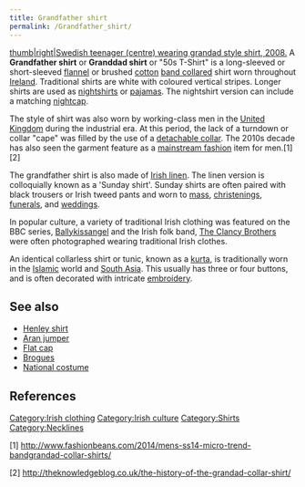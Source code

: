 ```yaml
---
title: Grandfather shirt
permalink: /Grandfather_shirt/
---
```


[thumb\|right\|Swedish teenager (centre) wearing grandad style shirt,
2008.](/File:Actstrange1.jpg "wikilink") A **Grandfather shirt** or
**Granddad shirt** or "50s T-Shirt" is a long-sleeved or short-sleeved
[flannel](/flannel "wikilink") or brushed [cotton](/cotton "wikilink")
[band collared](/band_collar "wikilink") shirt worn throughout
[Ireland](/Ireland "wikilink"). Traditional shirts are white with
coloured vertical stripes. Longer shirts are used as
[nightshirts](/nightshirt "wikilink") or [pajamas](/pajamas "wikilink").
The nightshirt version can include a matching
[nightcap](/Nightcap_(garment) "wikilink").

The style of shirt was also worn by working-class men in the [United
Kingdom](/United_Kingdom "wikilink") during the industrial era. At this
period, the lack of a turndown or collar "cape" was filled by the use of
a [detachable collar](/detachable_collar "wikilink"). The 2010s decade
has also seen the garment feature as a [mainstream
fashion](/2010s_in_fashion#Men "wikilink") item for men.[1][2]

The grandfather shirt is also made of [Irish
linen](/Irish_linen "wikilink"). The linen version is colloquially known
as a 'Sunday shirt'. Sunday shirts are often paired with black trousers
or Irish tweed pants and worn to [mass](/Mass_(liturgy) "wikilink"),
[christenings](/Infant_baptism "wikilink"),
[funerals](/funerals "wikilink"), and [weddings](/weddings "wikilink").

In popular culture, a variety of traditional Irish clothing was featured
on the BBC series, [Ballykissangel](/Ballykissangel "wikilink") and the
Irish folk band, [The Clancy
Brothers](/The_Clancy_Brothers'_Greatest_Hits "wikilink") were often
photographed wearing traditional Irish clothes.

An identical collarless shirt or tunic, known as a
[kurta](/kurta "wikilink"), is traditionally worn in the
[Islamic](/Islam "wikilink") world and [South
Asia](/South_Asia "wikilink"). This usually has three or four buttons,
and is often decorated with intricate
[embroidery](/embroidery "wikilink").

## See also

-   [Henley shirt](/Henley_shirt "wikilink")
-   [Aran jumper](/Aran_jumper "wikilink")
-   [Flat cap](/Flat_cap "wikilink")
-   [Brogues](/Brogues "wikilink")
-   [National costume](/National_costume "wikilink")

## References

[Category:Irish clothing](/Category:Irish_clothing "wikilink")
[Category:Irish culture](/Category:Irish_culture "wikilink")
[Category:Shirts](/Category:Shirts "wikilink")
[Category:Necklines](/Category:Necklines "wikilink")

[1] <http://www.fashionbeans.com/2014/mens-ss14-micro-trend-bandgrandad-collar-shirts/>

[2] <http://theknowledgeblog.co.uk/the-history-of-the-grandad-collar-shirt/>
